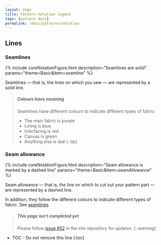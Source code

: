 ```yaml
---
layout: page
title: Pattern notation legend
tags: [pattern docs]
permalink: /docs/patterns/notation
---
```


## Lines

### Seamlines

{% include coreNotationFigure.html
    description="Seamlines are solid"
    params="theme=Basic&item=seamline"
%}

Seamlines &mdash; that is, the lines on which you sew &mdash; are represented by a solid line.

> ##### Colours have meaning
> Seamlines have different colours to indicate different types of fabric:
> 
>  - The main fabric is purple
>  - Lining is blue
>  - Interfacing is red
>  - Canvas is green
>  - Anything else is teal
{:.tip}

### Seam allowance

{% include coreNotationFigure.html
    description="Seam allowance is marked by a dashed line"
    params="theme=Basic&item=seamAllowance"
%}

Seam allowance &mdash; that is, the line on which to cut out your pattern part &mdash; are represented by a dashed line.

In addition, they follow the different colours to indicate different types of fabric. See [seamlines](#seamlines).



> ##### This page isn't completed yet
> Please follow [issue #52](https://github.com/freesewing/data/issues/6) in the site repository for updates.
{:.warning}


* TOC - Do not remove this line
{:toc}

